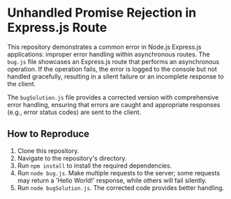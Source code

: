 # Unhandled Promise Rejection in Express.js Route

This repository demonstrates a common error in Node.js Express.js applications: improper error handling within asynchronous routes.  The `bug.js` file showcases an Express.js route that performs an asynchronous operation. If the operation fails, the error is logged to the console but not handled gracefully, resulting in a silent failure or an incomplete response to the client.

The `bugSolution.js` file provides a corrected version with comprehensive error handling, ensuring that errors are caught and appropriate responses (e.g., error status codes) are sent to the client.

## How to Reproduce

1. Clone this repository.
2. Navigate to the repository's directory.
3. Run `npm install` to install the required dependencies.
4. Run `node bug.js`.  Make multiple requests to the server; some requests may return a 'Hello World!' response, while others will fail silently.
5. Run `node bugSolution.js`.  The corrected code provides better handling.